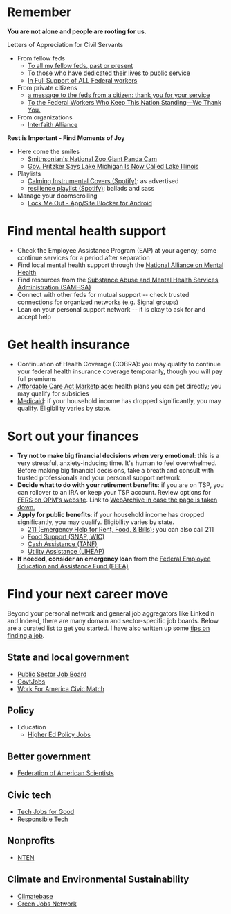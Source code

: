 # Remember
**You are not alone and people are rooting for us.**

Letters of Appreciation for Civil Servants
* From fellow feds
    * [To all my fellow feds, past or present](https://www.reddit.com/r/fednews/comments/1iqgcln/to_all_my_fellow_feds_past_or_present/)
    * [To those who have dedicated their lives to public service](https://www.reddit.com/r/fednews/comments/1iptvgd/to_those_who_have_dedicated_their_lives_to_public/)
    * [In Full Support of ALL Federal workers](https://www.reddit.com/r/fednews/comments/1ipok6m/in_full_support_of_all_federal_workers/)
* From private citizens
    * [a message to the feds from a citizen: thank you for your service](https://www.reddit.com/r/fednews/comments/1iau5e7/a_message_to_the_feds_from_a_citizen_thank_you/)
    * [To the Federal Workers Who Keep This Nation Standing—We Thank You.](https://www.reddit.com/r/fednews/comments/1ida2m8/to_the_federal_workers_who_keep_this_nation/)
* From organizations
    * [Interfaith Alliance](https://files.civilservicestrong.org/Civil%20Service%20-%20Faith%20Letter%20-%202.5.25.pdf)

**Rest is Important - Find Moments of Joy**
* Here come the smiles
    * [Smithsonian's National Zoo Giant Panda Cam](https://nationalzoo.si.edu/webcams/panda-cam)
    * [Gov. Pritzker Says Lake Michigan Is Now Called Lake Illinois](https://www.youtube.com/watch?v=059lXXlPD08)
* Playlists
    * [Calming Instrumental Covers (Spotify)](https://open.spotify.com/playlist/37i9dQZF1DX9j444F9NCBa?si=Y9w8G-hgQAK9hp1cPYVPlA): as advertised
    * [resilience playlist (Spotify)](https://open.spotify.com/playlist/4dGg8cXRVGDVh5hvj88CWy?si=XLFA5aUtQt2D11Yco_uylA): ballads and sass
* Manage your doomscrolling
    * [Lock Me Out - App/Site Blocker for Android](https://play.google.com/store/apps/details?id=com.teqtic.lockmeout)

# Find mental health support
* Check the Employee Assistance Program (EAP) at your agency; some continue services for a period after separation
* Find local mental health support through the [National Alliance on Mental Health](https://www.nami.org/)
* Find resources from the [Substance Abuse and Mental Health Services Administration (SAMHSA)](https://www.samhsa.gov/find-help)
* Connect with other feds for mutual support -- check trusted connections for organized networks (e.g. Signal groups)
* Lean on your personal support network -- it is okay to ask for and accept help

# Get health insurance
* Continuation of Health Coverage (COBRA): you may qualify to continue your federal health insurance coverage temporarily, though you will pay full premiums
* [Affordable Care Act Marketplace](https://healthcare.gov/): health plans you can get directly; you may qualify for subsidies
* [Medicaid](https://www.medicaid.gov/): if your household income has dropped significantly, you may qualify. Eligibility varies by state.

# Sort out your finances
* **Try not to make big financial decisions when very emotional**: this is a very stressful, anxiety-inducing time. It's human to feel overwhelmed. Before making big financial decisions, take a breath and consult with trusted professionals and your personal support network.
* **Decide what to do with your retirement benefits**: if you are on TSP, you can rollover to an IRA or keep your TSP account. Review options for [FERS on OPM's website](https://www.opm.gov/retirement-center/). Link to [WebArchive in case the page is taken down.](https://web.archive.org/web/20250214141824/https://www.opm.gov/retirement-center/)
* **Apply for public benefits**: if your household income has dropped significantly, you may qualify. Eligibility varies by state.
    * [211 (Emergency Help for Rent, Food, & Bills)](https://www.211.org); you can also call 211 
    * [Food Support (SNAP, WIC)](https://www.fns.usda.gov/snap/state-directory)
    * [Cash Assistance (TANF)](https://www.acf.hhs.gov/ofa/map/contact-information-tanf-offices)
    * [Utility Assistance (LIHEAP)](https://www.acf.hhs.gov/ocs/programs/liheap)
* **If needed, consider an emergency loan** from the [Federal Employee Education and Assistance Fund (FEEA)](https://feea.org/)

# Find your next career move
Beyond your personal network and general job aggregators like LinkedIn and Indeed, there are many domain and sector-specific job boards. Below are a curated list to get you started. I have also written up some [tips on finding a job](https://github.com/janejuenyang/welcome/blob/main/resources/jobs.md).

## State and local government
* [Public Sector Job Board](https://publicsectorjobboard.substack.com/)
* [GovtJobs](https://www.govtjobs.com/)
* [Work For America Civic Match](https://www.workforamerica.org/civicmatch)

## Policy
* Education
    * [Higher Ed Policy Jobs](https://higheredpolicyjobs.org/)

## Better government 
* [Federation of American Scientists](https://fas.org/careers/)

## Civic tech
* [Tech Jobs for Good](https://www.techjobsforgood.com/)
* [Responsible Tech](https://alltechishuman.org/responsible-tech-job-board)

## Nonprofits
* [NTEN](https://www.nten.org/jobs)

## Climate and Environmental Sustainability
* [Climatebase](https://climatebase.org/)
* [Green Jobs Network](https://www.linkedin.com/groups/77194)
